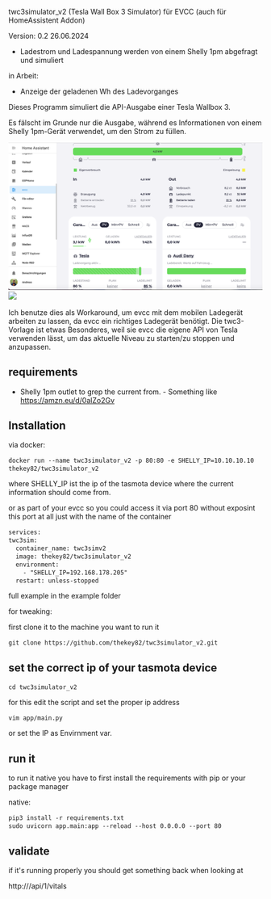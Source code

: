 twc3simulator_v2 (Tesla Wall Box 3 Simulator) für EVCC 
(auch für HomeAssistent Addon)

 Version: 0.2
  26.06.2024
   - Ladestrom und Ladespannung werden von einem Shelly 1pm abgefragt und simuliert
     
  in Arbeit:
   - Anzeige der geladenen Wh des Ladevorganges   


Dieses Programm simuliert die API-Ausgabe einer Tesla Wallbox 3.

Es fälscht im Grunde nur die Ausgabe, während es Informationen von einem Shelly 1pm-Gerät verwendet, um den Strom zu füllen.

![](media/evcc.png)
![](media/api.png)

Ich benutze dies als Workaround, um evcc mit dem mobilen Ladegerät arbeiten zu lassen, da evcc ein richtiges Ladegerät benötigt. Die twc3-Vorlage ist etwas Besonderes, weil sie evcc die eigene API von Tesla verwenden lässt, um das aktuelle Niveau zu starten/zu stoppen und anzupassen.


## requirements

- Shelly 1pm outlet to grep the current from. - Something like https://amzn.eu/d/0alZo2Gv


## Installation

via docker:

    docker run --name twc3simulator_v2 -p 80:80 -e SHELLY_IP=10.10.10.10 thekey82/twc3simulator_v2

where SHELLY_IP ist the ip of the tasmota device where the current information should come from.

or as part of your evcc so you could access it via port 80 without exposint this port at all just with the name of the container 

    services:
    twc3sim:
      container_name: twc3simv2
      image: thekey82/twc3simulator_v2
      environment:
        - "SHELLY_IP=192.168.178.205"
      restart: unless-stopped
      
full example in the example folder


for tweaking:

first clone it to the machine you want to run it

    git clone https://github.com/thekey82/twc3simulator_v2.git


## set the correct ip of your tasmota device

    cd twc3simulator_v2
    
for this edit the script and set the proper ip address

    vim app/main.py

or set the IP as Envirnment var.
    
## run it

to run it native you have to first install the requirements with pip or your package manager

native:

    pip3 install -r requirements.txt
    sudo uvicorn app.main:app --reload --host 0.0.0.0 --port 80

   
## validate

if it's running properly you should get something back when looking at

http://<ip>/api/1/vitals

